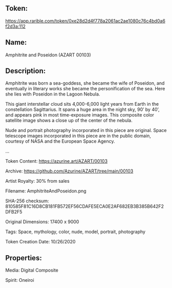 ## Token:

https://app.rarible.com/token/0xe28d2d4f778a2061ac2ae1080c76c4bd0a6f2d3a:112

## Name:

Amphitrite and Poseidon (AZART 00103)

## Description: 

Amphitrite was born a sea-goddess, she became the wife of Poseidon, and eventually in literary works she became the personification of the sea. Here she lies with Poseidon in the Lagoon Nebula.

This giant interstellar cloud sits 4,000-6,000 light years from Earth in the constellation Sagittarius. It spans a huge area in the night sky, 90’ by 40’, and appears pink in most time-exposure images. This composite color satellite image shows a close up of the center of the nebula.

Nude and portrait photography incorporated in this piece are original. Space telescope images incorporated in this piece are in the public domain, courtesy of NASA and the European Space Agency.

...

Token Content: https://azurine.art/AZART/00103

Archive: https://github.com/Azurine/AZART/tree/main/00103

Artist Royalty: 30% from sales

Filename: AmphitriteAndPoseidon.png

SHA-256 checksum: 810585F81C16D8CB181FB572EF56CDAFE5ECA0E2AF682EB3B385B642F2DFB2F5

Original Dimensions: 17400 x 9000

Tags: Space, mythology, color, nude, model, portrait, photography

Token Creation Date: 10/26/2020

## Properties:

Media: Digital Composite

Spirit: Oneiroi
